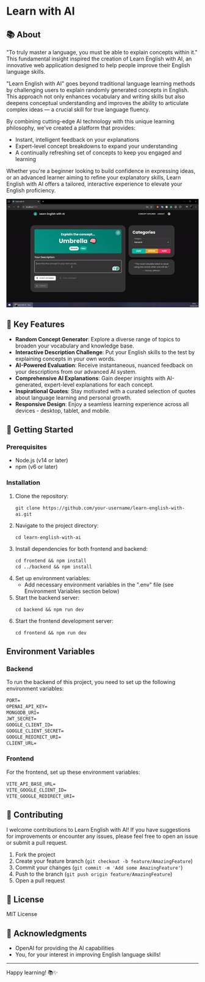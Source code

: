 # Learn with AI

## 📚 About

"To truly master a language, you must be able to explain concepts within it." This fundamental insight inspired the creation of Learn English with AI, an innovative web application designed to help people improve their English language skills.

"Learn English with AI" goes beyond traditional language learning methods by challenging users to explain randomly generated concepts in English. This approach not only enhances vocabulary and writing skills but also deepens conceptual understanding and improves the ability to articulate complex ideas — a crucial skill for true language fluency.

By combining cutting-edge AI technology with this unique learning philosophy, we've created a platform that provides:

- Instant, intelligent feedback on your explanations
- Expert-level concept breakdowns to expand your understanding
- A continually refreshing set of concepts to keep you engaged and learning

Whether you're a beginner looking to build confidence in expressing ideas, or an advanced learner aiming to refine your explanatory skills, Learn English with AI offers a tailored, interactive experience to elevate your English proficiency.

![Short Demo](./short-demo.gif)

## 🌟 Key Features

- **Random Concept Generator**: Explore a diverse range of topics to broaden your vocabulary and knowledge base.
- **Interactive Description Challenge**: Put your English skills to the test by explaining concepts in your own words.
- **AI-Powered Evaluation**: Receive instantaneous, nuanced feedback on your descriptions from our advanced AI system.
- **Comprehensive AI Explanations**: Gain deeper insights with AI-generated, expert-level explanations for each concept.
- **Inspirational Quotes**: Stay motivated with a curated selection of quotes about language learning and personal growth.
- **Responsive Design**: Enjoy a seamless learning experience across all devices - desktop, tablet, and mobile.

## 🚀 Getting Started

### Prerequisites

- Node.js (v14 or later)
- npm (v6 or later)

### Installation

1. Clone the repository:
   ```
   git clone https://github.com/your-username/learn-english-with-ai.git
   ```
2. Navigate to the project directory:
   ```
   cd learn-english-with-ai
   ```
3. Install dependencies for both frontend and backend:
   ```
   cd frontend && npm install
   cd ../backend && npm install
   ```
4. Set up environment variables:
   - Add necessary environment variables in the ".env" file (see Environment Variables section below)
5. Start the backend server:
   ```
   cd backend && npm run dev
   ```
6. Start the frontend development server:
   ```
   cd frontend && npm run dev
   ```

## Environment Variables

### Backend

To run the backend of this project, you need to set up the following environment variables:

```
PORT=
OPENAI_API_KEY=
MONGODB_URI=
JWT_SECRET=
GOOGLE_CLIENT_ID=
GOOGLE_CLIENT_SECRET=
GOOGLE_REDIRECT_URI=
CLIENT_URL=
```

### Frontend

For the frontend, set up these environment variables:

```
VITE_API_BASE_URL=
VITE_GOOGLE_CLIENT_ID=
VITE_GOOGLE_REDIRECT_URI=
```

## 🤝 Contributing

I welcome contributions to Learn English with AI! If you have suggestions for improvements or encounter any issues, please feel free to open an issue or submit a pull request.

1. Fork the project
2. Create your feature branch (`git checkout -b feature/AmazingFeature`)
3. Commit your changes (`git commit -m 'Add some AmazingFeature'`)
4. Push to the branch (`git push origin feature/AmazingFeature`)
5. Open a pull request

## 📜 License

MIT License

## 🙏 Acknowledgments

- OpenAI for providing the AI capabilities
- You, for your interest in improving English language skills!

---

Happy learning! 📚✨
